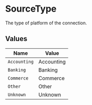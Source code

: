 # SourceType

The type of platform of the connection.


## Values

| Name         | Value        |
| ------------ | ------------ |
| `Accounting` | Accounting   |
| `Banking`    | Banking      |
| `Commerce`   | Commerce     |
| `Other`      | Other        |
| `Unknown`    | Unknown      |